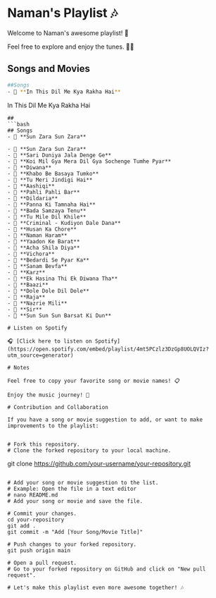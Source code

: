 # Naman's Playlist 🎶

Welcome to Naman's awesome playlist! 🎉

Feel free to explore and enjoy the tunes. 🕺💃

## Songs and Movies
```bash
##Songs 
- 🎵 **In This Dil Me Kya Rakha Hai**
```
In This Dil Me Kya Rakha Hai
```
##
```bash
## Songs 
- 🎵 **Sun Zara Sun Zara**

- 🎵 **Sun Zara Sun Zara**
- 🎵 **Sari Duniya Jala Denge Ge**
- 🎵 **Koi Mil Gya Mera Dil Gya Sochenge Tumhe Pyar**
- 🎥 **Diwana**
- 🎵 **Khabo Be Basaya Tumko**
- 🎵 **Tu Meri Jindigi Hai**
- 🎥 **Aashiqi**
- 🎵 **Pahli Pahli Bar**
- 🎤 **Dildaria**
- 🎵 **Panna Ki Tamnaha Hai**
- 🎵 **Bada Samzaya Tenu**
- 🎵 **Tu Mile Dil Khile**
- 🎥 **Criminal - Kudiyon Dale Dana**
- 🎥 **Husan Ka Chore**
- 🎥 **Naman Haram**
- 🎵 **Yaadon Ke Barat**
- 🎵 **Acha Shila Diya**
- 🎥 **Vichora**
- 🎵 **Bedardi Se Pyar Ka**
- 🎥 **Sanam Bevfa**
- 🎥 **Karz**
- 🎵 **Ek Hasina Thi Ek Diwana Tha**
- 🎥 **Baazi**
- 🎵 **Dole Dole Dil Dole**
- 🎥 **Raja**
- 🎵 **Nazrie Mili**
- 🎥 **Sir**
- 🎵 **Sun Sun Sun Barsat Ki Dun**

# Listen on Spotify

🎧 [Click here to listen on Spotify](https://open.spotify.com/embed/playlist/4mt5PCzlz3DzGp8UOLQVIz?utm_source=generator)

# Notes

Feel free to copy your favorite song or movie names! 📋

Enjoy the music journey! 🚀

# Contribution and Collaboration

If you have a song or movie suggestion to add, or want to make improvements to the playlist:


# Fork this repository.
# Clone the forked repository to your local machine.
```
git clone https://github.com/your-username/your-repository.git
```

# Add your song or movie suggestion to the list.
# Example: Open the file in a text editor
# nano README.md
# Add your song or movie and save the file.

# Commit your changes.
cd your-repository
git add .
git commit -m "Add [Your Song/Movie Title]"

# Push changes to your forked repository.
git push origin main

# Open a pull request.
# Go to your forked repository on GitHub and click on "New pull request".

# Let's make this playlist even more awesome together! 🎶
